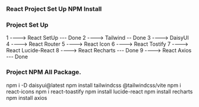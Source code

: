 ### React Project Set Up NPM Install

### Project Set Up

1 ----> React SetUp --- Done
2 ----> Tailwind -- Done
3 ----> DaisyUI
4 ----> React Router
5 ----> React Icon
6 ----> React Tostify
7 ----> React Lucide-React
8 ----> React Recharts --- Done
9 ----> React Axios --- Done

### Project NPM All Package.

npm i -D daisyui@latest npm install tailwindcss @tailwindcss/vite npm i react-icons npm i react-toastify npm install lucide-react npm install recharts npm install axios
